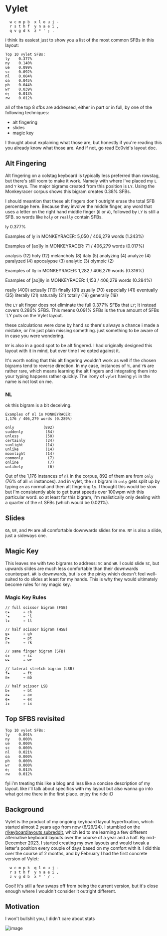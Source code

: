 # Vylet

```
  w c m p b  x l o u j -
  r s t h f  y n a e i ,
  q v g d k  z * ' ; .  
```

i think its easiest just to show you a list of the most common SFBs in this layout:

```
Top 10 vylet SFBs:
ly    0.377%
ny    0.140%
ue    0.099%
sc    0.092%
nl    0.084%
oa    0.045%
ph    0.044%
wr    0.039%
e;    0.013%
rw    0.012%
```

all of the top 8 sfbs are addressed, either in part or in full, by one of the following techniques:
- alt fingering
- slides
- magic key

I thought about explaining what those are, but honestly if you're reading this you already know what those are. And if not, go read Ec0vid's layout doc.

## Alt Fingering

Alt fingering on a colstag keyboard is typically less preferred than rowstag, but there's still room to make it work. Namely with where I've placed my `L` and `Y` keys. The major bigrams created from this position is `LY`. Using the Monkeyracer corpus shows this bigram creates 0.38% SFBs.

I should meantion that these alt fingers don't outright erase the total SFB percentage here. Because they involve the middle finger, any word that uses a letter on the right hand middle finger (`O` or `A`), followed by `LY` is still a SFB. so words like `holy` or `really` contain SFBs.

ly    0.377%

Examples of ly in MONKEYRACER:
5,050 / 406,279 words (1.243%)

Examples of [ao]ly in MONKEYRACER:
71 / 406,279 words (0.017%)

analysis          (12)
holy              (12)
melancholy         (8)
italy              (5)
analyzing          (4)
analyze            (4)
paralyzed          (4)
apocalypse         (3)
analytic           (3)
olympic            (2)

Examples of lly in MONKEYRACER:
1,282 / 406,279 words (0.316%)

Examples of [ao]lly in MONKEYRACER:
1,153 / 406,279 words (0.284%)

really           (400)
actually         (119)
finally           (81)
usually           (70)
especially        (41)
eventually        (35)
literally         (21)
naturally         (21)
totally           (19)
generally         (19)

the `LY` alt finger does not eliminate the full 0.377% SFBs that `LY`; It instead covers 0.286% SFBS. This means 0.091% SFBs is the true amount of SFBs `LY puts on the Vylet layout.

these calculations were done by hand so there's always a chance i made a mistake, or i'm just plain missing something. just something to be aware of in case you were wondering.

`NY` is also in a good spot to be alt fingered. I had originally designed this layout with it in mind, but over time I've opted against it. 

It's worth noting that this alt fingering wouldn't work as well if the chosen bigrams tend to reverse direction. In my case, instances of `YL` and `YN` are rather rare, which means learning the alt fingers and integrating them into your typing happens rather quickly. The irony of `vylet` having `yl` in the name is not lost on me.

### NL

ok this bigram is a bit deceiving.

```
Examples of nl in MONKEYRACER:
1,176 / 406,279 words (0.289%)

only             (892)
suddenly          (84)
unless            (50)
certainly         (24)
sunlight          (14)
unlike            (14)
moonlight         (14)
commonly           (7)
online             (7)
unlikely           (6)
```
Out of the 1,176 instances of `nl` in the corpus, 892 of them are from `only` (76% of all `nl` instances). and in vylet, the `nl` bigram in `only` gets split up by typing `on` as normal and then alt fingering `ly`. I thought this would be slow but I'm consistently able to get burst speeds over 100wpm with this particular word. so at least for this bigram, I'm realistically only dealing with a quarter of the `nl` SFBs (which would be 0.021%).

## Slides

`OA`, `UE`, and `PH` are all comfortable downwards slides for me. `NY` is also a slide, just a sideways one.

## Magic Key

This leaves me with two bigrams to address: `SC` and `WR`. I could slide `SC`, but upwards slides are much less comfortable than their downwards counterpart. `WR` is downwards, but is on the pinky which doesn't feel well-suited to do slides at least for my hands. This is why they would ultimately become rules for my magic key.

### Magic Key Rules

```
// full scissor bigram (FSB)
c★      ⇒ ck
'★      ⇒ 'l
l★      ⇒ ll

// half scissor bigram (HSB)
g★      ⇒ gh
p★      ⇒ pt
r★      ⇒ rk

// same finger bigram (SFB)
s★      ⇒ sc
w★      ⇒ wr

// lateral stretch bigram (LSB)
f★      ⇒ ft
m★      ⇒ mb

// half scissor LSB
b★      ⇒ bt
a★      ⇒ ax
e★      ⇒ ex
i★      ⇒ ix
```

## Top SFBS revisited

```
Top 10 vylet SFBs:
ly    0.091%
ny    0.000%
ue    0.000%
sc    0.000%
nl    0.021%
oa    0.000%
ph    0.000%
wr    0.000%
e;    0.013%
rw    0.012%
```

fyi i'm treating this like a blog and less like a concise description of my layout. like i'll talk about specifics with my layout but also wanna go into what got me there in the first place. enjoy the ride :D

## Background
Vylet is the product of my ongoing keyboard layout hyperfixation, which started almost 2 years ago from now (6/29/24). I stumbled on the [r/keyboardlayouts subreddit](https://www.reddit.com/r/KeyboardLayouts/), which led to me learning a few different alternative keyboard layouts over the course of a year and a half. By mid-December 2023, I started creating my own layouts and would tweak a letter's position every couple of days based on my comfort with it. I did this over the course of 2 months, and by February I had the first concrete version of Vylet: 

```
  w c m p k  q l o u j -
  r s t h f  y n a e i ,
  z v g d b  x * ' / .  
```

Cool! It's still a few swaps off from being the current version, but it's close enough where I wouldn't consider it outright different.

## Motivation

I won't bullshit you, I didn't care about stats

![image](https://github.com/MightyAcas/Vylet/assets/67846394/6e8ac65a-fb34-4490-8065-b94b6cc715c7)

